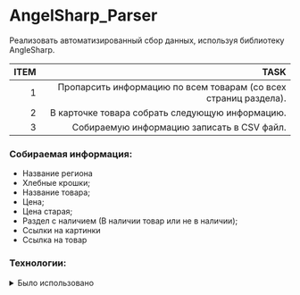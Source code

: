 # AngelSharp_Parser
Реализовать автоматизированный сбор данных, используя библиотеку AngleSharp.

| ITEM | TASK                                                              |
|-----:|------------------------------------------------------------------:|
|     1|   Пропарсить информацию по всем товарам (со всех страниц раздела).|
|     2|   В карточке товара собрать следующую информацию.                 |
|     3|   Собираемую информацию записать в CSV файл.                      |


### Собираемая информация:
- Название региона 
- Хлебные крошки;  
- Название товара;  
- Цена; 
- Цена старая; 
- Раздел с наличием (В наличии товар или не в наличии); 
- Ссылки на картинки 
- Ссылка на товар

### Технологии:
<details>
<summary>Было использовано</summary>
| Rank | Elements      |
|-----:|--------------:|
|     1| C#            |
|     2| Visual Studio |
|     3| AngelSharp    |
|     4| File.csv      |
</details>

